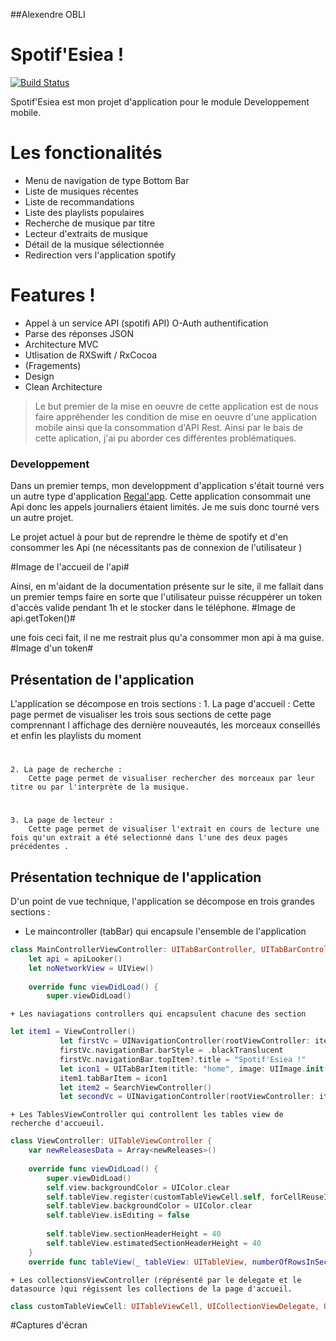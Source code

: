 ##Alexendre OBLI
# Spotif'Esiea !


[![Build Status](https://github.com/Alexendre-lx/spotifEsiea.svg?branch=master)](https://github.com/Alexendre-lx/spotifEsiea)

Spotif'Esiea est mon projet d'application pour le module Developpement mobile.

# Les fonctionalités 
  - Menu de navigation de type Bottom Bar 
  - Liste de musiques récentes
  - Liste de recommandations 
  - Liste des playlists populaires
  - Recherche de musique par titre
  - Lecteur d'extraits de musique
  - Détail de la musique sélectionnée
  - Redirection vers l'application spotify

# Features !
  - Appel à un service API (spotifi API) O-Auth authentification
  - Parse des réponses JSON
  - Architecture MVC
  - Utlisation de RXSwift / RxCocoa
  - (Fragements)
  - Design
  - Clean Architecture

> Le but premier de la mise en oeuvre de cette application est de nous faire appréhender les condition de mise en oeuvre d'une application mobile ainsi que la consommation d'API Rest. 
Ainsi par le bais de cette aplication, j'ai pu aborder ces différentes problématiques. 
### Developpement
Dans un premier temps, mon developpment d'application s'était tourné vers un autre type d'application [Regal'app](https://github.com/Alexendre-lx/application_mobile.git). Cette application consommait une Api donc les appels journaliers étaient limités. Je me suis donc tourné vers un autre projet. 

Le projet actuel à pour but de reprendre le thème de spotify et d'en consommer les Api (ne nécessitants pas de connexion de l'utilisateur )

#Image de l'accueil de l'api#

Ainsi, en m'aidant de la documentation présente sur le site, il me fallait dans un premier temps faire en sorte que l'utilisateur puisse récuppérer un token d'accès valide pendant 1h et le stocker dans le téléphone. 
#Image de api.getToken()#

une fois ceci fait, il ne me restrait plus qu'a consommer mon api à ma guise.
#Image d'un token#


## Présentation de l'application

L'application se décompose en trois sections : 
    1. La page d'accueil :
        Cette page permet de visualiser les trois sous sections de cette page comprennant l affichage des dernière nouveautés, les morceaux conseillés et enfin les playlists du moment

#
    2. La page de recherche :
        Cette page permet de visualiser rechercher des morceaux par leur titre ou par l'interprète de la musique.
#
    3. La page de lecteur :
        Cette page permet de visualiser l'extrait en cours de lecture une fois qu'un extrait a été selectionné dans l'une des deux pages précédentes .

## Présentation technique de l'application

D'un point de vue technique, l'application se décompose en trois grandes sections : 
+ Le maincontroller (tabBar) qui encapsule l'ensemble de l'application
```swift
class MainControllerViewController: UITabBarController, UITabBarControllerDelegate {
    let api = apiLooker()
    let noNetworkView = UIView()
    
    override func viewDidLoad() {
        super.viewDidLoad()
```
    + Les naviagations controllers qui encapsulent chacune des section
 ```swift
let item1 = ViewController()
            let firstVc = UINavigationController(rootViewController: item1)
            firstVc.navigationBar.barStyle = .blackTranslucent
            firstVc.navigationBar.topItem?.title = "Spotif'Esiea !"
            let icon1 = UITabBarItem(title: "home", image: UIImage.init(imageLiteralResourceName: "homeIcon"), tag: 0)
            item1.tabBarItem = icon1
            let item2 = SearchViewController()
            let secondVc = UINavigationController(rootViewController: item2)
 ```
    + Les TablesViewController qui controllent les tables view de recherche d'accueuil.
```swift
class ViewController: UITableViewController {
    var newReleasesData = Array<newReleases>()
    
    override func viewDidLoad() {
        super.viewDidLoad()
        self.view.backgroundColor = UIColor.clear
        self.tableView.register(customTableViewCell.self, forCellReuseIdentifier: "myCell")
        self.tableView.backgroundColor = UIColor.clear
        self.tableView.isEditing = false
        
        self.tableView.sectionHeaderHeight = 40
        self.tableView.estimatedSectionHeaderHeight = 40
    }
    override func tableView(_ tableView: UITableView, numberOfRowsInSection section: Int) -> Int {
```
    + Les collectionsViewController (réprésenté par le delegate et le datasource )qui régissent les collections de la page d'accueil.
```swift
class customTableViewCell: UITableViewCell, UICollectionViewDelegate, UICollectionViewDataSource {
```
#Captures d'écran
